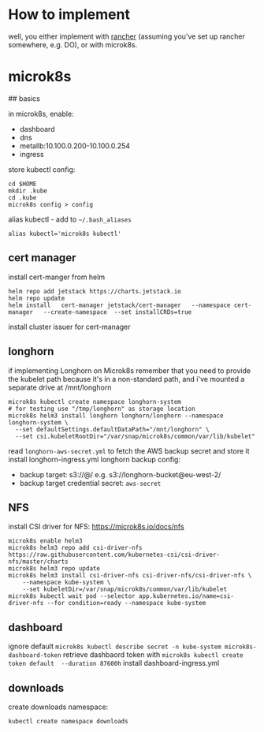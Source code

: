 
# How to implement

well, you either implement with [rancher](https://github.com/mnbf9rca/kubernetes_config/blob/master/implement_rancher.md) (assuming you've set up rancher somewhere, e.g. DO), or with microk8s.

# microk8s

## basics

in microk8s, enable:
- dashboard
- dns
- metallb:10.100.0.200-10.100.0.254
- ingress

store kubectl config:
```
cd $HOME
mkdir .kube
cd .kube
microk8s config > config
```

alias kubectl - add to `~/.bash_aliases`
```
alias kubectl='microk8s kubectl'
```

## cert manager
install cert-manger from helm
```
helm repo add jetstack https://charts.jetstack.io
helm repo update
helm install   cert-manager jetstack/cert-manager   --namespace cert-manager   --create-namespace  --set installCRDs=true
```

install cluster issuer for cert-manager

## longhorn

if implementing Longhorn on Microk8s remember that you need to provide the kubelet path because it's in a non-standard path, and i've mounted a separate drive at /mnt/longhorn

```shell
microk8s kubectl create namespace longhorn-system
# for testing use "/tmp/longhorn" as storage location
microk8s helm3 install longhorn longhorn/longhorn --namespace longhorn-system \
  --set defaultSettings.defaultDataPath="/mnt/longhorn" \
  --set csi.kubeletRootDir="/var/snap/microk8s/common/var/lib/kubelet"
```

read `longhorn-aws-secret.yml` to fetch the AWS backup secret and store it
install longhorn-ingress.yml
longhorn backup config:
- backup target: s3://<bucket>@<region>/ e.g. s3://longhorn-bucket@eu-west-2/
- backup target credential secret: `aws-secret`

## NFS

install CSI driver for NFS: https://microk8s.io/docs/nfs

```
microk8s enable helm3
microk8s helm3 repo add csi-driver-nfs https://raw.githubusercontent.com/kubernetes-csi/csi-driver-nfs/master/charts
microk8s helm3 repo update
microk8s helm3 install csi-driver-nfs csi-driver-nfs/csi-driver-nfs \
    --namespace kube-system \
    --set kubeletDir=/var/snap/microk8s/common/var/lib/kubelet
microk8s kubectl wait pod --selector app.kubernetes.io/name=csi-driver-nfs --for condition=ready --namespace kube-system
```

## dashboard

ignore default `microk8s kubectl describe secret -n kube-system microk8s-dashboard-token`
retrieve dashbaord token with `microk8s kubectl create token default  --duration 87600h`
install dashboard-ingress.yml

## downloads

create downloads namespace:
```
kubectl create namespace downloads
```